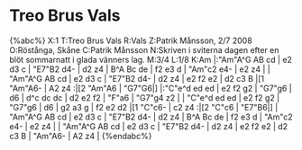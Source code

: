 # Treo Brus Vals

{%abc%}
X:1
T:Treo Brus Vals
R:Vals
Z:Patrik Månsson, 2/7 2008
O:Röstånga, Skåne
C:Patrik Månsson
N:Skriven i sviterna dagen efter en blöt sommarnatt i glada vänners lag.
M:3/4
L:1/8
K:Am
|:"Am"A^G AB cd | e2 d3 c  | "E7"B2 d4- | d2 z4  | B^A Bc de | f2 e3 d  | "Am"c2 e4- | e2 z4  |
| "Am"A^G AB cd | e2 d3 c  | "E7"B2 d4- | d2 z4  | e2  f2 e2 | d2 c3 B  |[1 "Am"A6- | A2 z4 :|[2 "Am"A6 | "G7"G6|]
|:"C"e^d ed ed | e2 f2 g2 | "G7"g6     | d6     | d^c dc dc | d2 e2 f2 | "F"a6     | "G7"g4 z2  |
| "C"e^d ed ed | e2 f2 g2 | "G7"g6     | d6     | g2  a3 g | f2 e2 d2 |[1 "C"c6-    | c2 z4 :|[2 "C"c6 | "E7"B6|]
| "Am"A^G AB cd | e2 d3 c  | "E7"B2 d4- | d2 z4  | B^A Bc de | f2 e3 d  | "Am"c2 e4- | e2 z4  |
| "Am"A^G AB cd | e2 d3 c  | "E7"B2 d4- | d2 z4  | e2  f2 e2 | d2 c3 B  | "Am"A6- | A2 z4 |
{%endabc%}

